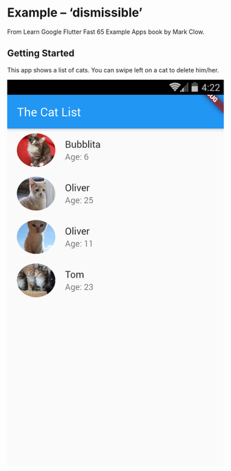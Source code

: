 # Example – ‘dismissible’

From Learn Google Flutter Fast 65 Example Apps book by Mark Clow.

## Getting Started

This app shows a list of cats. You can swipe left on a cat to delete him/her.

![appImage.png](images/appImage.png)